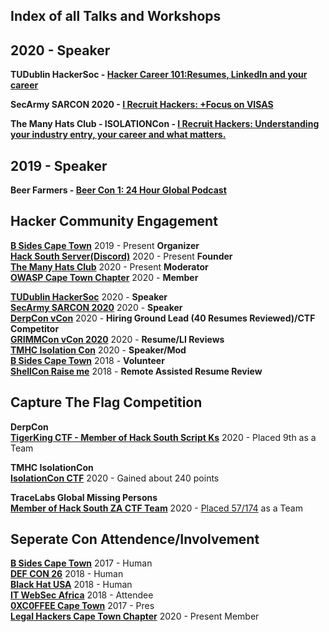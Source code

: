 ## Index of all Talks and Workshops

## 2020 - Speaker 
**TUDublin HackerSoc - [Hacker Career 101:Resumes, LinkedIn and your career](https://github.com/AngusRed/Security-Community-Involvement/tree/master/TUDublin%20HackSoc)**  

**SecArmy SARCON 2020 - [I Recruit Hackers: +Focus on VISAS](https://youtu.be/sYLHM-86gGw?t=10963)**  

**The Many Hats Club - ISOLATIONCon - [I Recruit Hackers: Understanding your industry entry, your career and what matters.](https://github.com/AngusRed/Talks/tree/master/TMHC%20ISOLATIONCon)**  


## 2019 - Speaker 
**Beer Farmers  - [Beer Con 1: 24 Hour Global Podcast](https://github.com/AngusRed/Talks/tree/master/BeerCon%201%202019)**   

## Hacker Community Engagement  

**[B Sides Cape Town](https://bsidescapetown.co.za/staff/)**     2019 - Present **Organizer**   
**[Hack South Server(Discord)](https://discord.gg/wgWVpXw)**  2020 - Present **Founder**  
**[The Many Hats Club](https://themanyhats.club/)**          2020 - Present **Moderator**   
**[OWASP Cape Town Chapter](https://owasp.org/www-chapter-cape-town/)**     2020 - **Member** 

**[TUDublin HackerSoc](http://hackersoc.com/)** 2020  - **Speaker**  
**[SecArmy SARCON 2020](https://community.secarmy.org/sarcon/)**  2020  - **Speaker**  
**[DerpCon vCon](https://twitter.com/DerpConInfosec/status/1255917412743933952?s=20)**  2020  - **Hiring Ground Lead (40 Resumes Reviewed)/CTF Competitor**  
**[GRIMMCon vCon 2020](https://www.grimm-co.com/grimmcon)** 2020  - **Resume/LI Reviews**  
**[TMHC Isolation Con](https://themanyhats.club/the-many-hats-club-presents-isolationcon/)**    2020 - **Speaker/Mod**  
**[B Sides Cape Town](https://bsidescapetown.co.za/past_events/)**           2018 - **Volunteer**  
**[ShellCon Raise me](https://shellcon.io/raiseme/)**            2018 - **Remote Assisted Resume Review**  
 

## Capture The Flag Competition  

**DerpCon  
[TigerKing CTF - Member of Hack South Script Ks](https://twitter.com/hack_south/status/1256404264118816769?s=20)** 2020 - Placed 9th as a Team  

**TMHC IsolationCon  
[IsolationCon CTF](https://ittakesahuman.com/lp/isolationconctf.html)** 2020 - Gained about 240 points  

**TraceLabs Global Missing Persons  
[Member of Hack South ZA CTF Team](https://twitter.com/hack_south/status/1249209356773720066?s=20)** 2020 - [Placed 57/174](https://imgur.com/szeXOZ7) as a Team  

## Seperate Con Attendence/Involvement

**[B Sides Cape Town](https://bsidescapetown.co.za/)**           2017 - Human  
**[DEF CON 26](https://defcon.org/html/defcon-26/dc-26-index.html)**                  2018 - Human  
**[Black Hat USA](https://www.blackhat.com/us-20/)**               2018 - Human  
**[IT WebSec Africa](https://v2.itweb.co.za/event/itweb/security-summit-2020/)**            2018 - Attendee  
**[0XC0FFEE Cape Town](https://0xc0ffee-cpt.co.za/)**    2017 - Pres  
**[Legal Hackers Cape Town Chapter](https://www.meetup.com/cptlegalhackers/)**      2020 - Present Member


